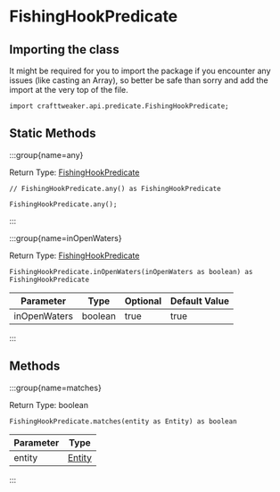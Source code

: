 # FishingHookPredicate

## Importing the class

It might be required for you to import the package if you encounter any issues (like casting an Array), so better be safe than sorry and add the import at the very top of the file.
```zenscript
import crafttweaker.api.predicate.FishingHookPredicate;
```


## Static Methods

:::group{name=any}

Return Type: [FishingHookPredicate](/vanilla/api/predicate/FishingHookPredicate)

```zenscript
// FishingHookPredicate.any() as FishingHookPredicate

FishingHookPredicate.any();
```

:::

:::group{name=inOpenWaters}

Return Type: [FishingHookPredicate](/vanilla/api/predicate/FishingHookPredicate)

```zenscript
FishingHookPredicate.inOpenWaters(inOpenWaters as boolean) as FishingHookPredicate
```

|  Parameter   |  Type   | Optional | Default Value |
|--------------|---------|----------|---------------|
| inOpenWaters | boolean | true     | true          |


:::

## Methods

:::group{name=matches}

Return Type: boolean

```zenscript
FishingHookPredicate.matches(entity as Entity) as boolean
```

| Parameter |                 Type                 |
|-----------|--------------------------------------|
| entity    | [Entity](/vanilla/api/entity/Entity) |


:::


